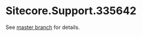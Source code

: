 # Sitecore.Support.335642

See [master branch](https://github.com/sitecoresupport/Sitecore.Support.335642) for details.